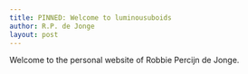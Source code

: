 ```yaml
---
title: PINNED: Welcome to luminousuboids
author: R.P. de Jonge
layout: post
---
```

Welcome to the personal website of Robbie Percijn de Jonge.
